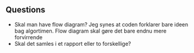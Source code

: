 ## Questions 
- Skal man have flow diagram? Jeg synes at coden forklarer bare ideen bag algortimen. Flow diagram skal gøre det bare endnu mere forvirrende
- Skal det samles i et rapport eller to forskellige? 
